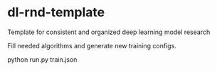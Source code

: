 # dl-rnd-template
Template for consistent and organized deep learning model research

Fill needed algorithms and generate new training configs. 

python run.py train.json
